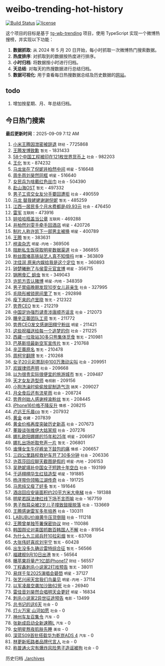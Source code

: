 # weibo-trending-hot-history

[![Build Status](https://github.com/lxw15337674/weibo-trending-hot-history/actions/workflows/nodejs.yml/badge.svg)](https://github.com/lxw15337674/weibo-trending-hot-history/actions)
[![license](https://img.shields.io/github/license/lxw15337674/weibo-trending-hot-history)](https://github.com/lxw15337674/weibo-trending-hot-history/blob/master/LICENSE)


这个项目的目标是基于 [tg-wb-trending](https://github.com/xiadd/tg-wb-trending) 项目，使用 TypeScript 实现一个微博热搜榜，并实现以下功能：

1. **数据抓取**: 从 2024 年 5 月 20 日开始，每小时抓取一次微博热门搜索数据。
2. **热度排序**: 对抓取到的数据按热度进行排序。
3. **小时归档**: 将数据按小时进行归档。
4. **天总结**: 对每天的热搜数据进行总结归档。
5. **数据可视化**: 用于查看每日热搜数据总结及历史数据的[网站](https://weibo-trending-hot-history.vercel.app/)。

## todo

1. 增加按星期、月、年总结归档。



## 今日热门搜索





















































































































































































































































































































































































































































































































































































































































































































































































































































































































































































































































































































































































































































































































































































































































































































































































































































































































































































































































































































































































































































































































































































































































































































































































































































































































































































































































































































































































































































































































































































































































































































































































































































































































































































































































































































































































































































































































































































































































































































































































































































































































































































































































































































































































































































































































































































































































































































































































































































































































































































































































































































































































































































































































































































































































































































































































































































































































































































































































































































































































































































































































































































































































































































































































































































































































































































































































































































































































































































































































































































































































































































































































































































































































































































































































































































































































































































































































































































































































































































































































































































































































































































































































































































































































































































































































































































































































































































































































































































































































































































































































































































































































































































































































































































































































































































































































































































































































































































































































































































































































































































































































































































































































































































































































































































































































































































































































































































































































































































































































































































































































































<!-- BEGIN -->

**最后更新时间**：2025-09-09 7:12 AM
1. [小米王腾因泄密被辞退](https://m.weibo.cn/search?containerid=100103type%3D1%26t%3D10%26q%3D%23%E5%B0%8F%E7%B1%B3%E7%8E%8B%E8%85%BE%E5%9B%A0%E6%B3%84%E5%AF%86%E8%A2%AB%E8%BE%9E%E9%80%80%23&stream_entry_id=31&isnewpage=1&extparam=seat%3D1%26pos%3D0%26band_rank%3D1%26flag%3D4%26filter_type%3Drealtimehot%26realpos%3D1%26cate%3D5001%26dgr%3D0%26lcate%3D5001%26c_type%3D31%26stream_entry_id%3D31%26q%3D%2523%25E5%25B0%258F%25E7%25B1%25B3%25E7%258E%258B%25E8%2585%25BE%25E5%259B%25A0%25E6%25B3%2584%25E5%25AF%2586%25E8%25A2%25AB%25E8%25BE%259E%25E9%2580%2580%2523%26display_time%3D1757349195%26pre_seqid%3D17573491954350164966111) `财经` - 7725868
2. [王腾发博致歉](https://m.weibo.cn/search?containerid=100103type%3D1%26t%3D10%26q%3D%E7%8E%8B%E8%85%BE%E5%8F%91%E5%8D%9A%E8%87%B4%E6%AD%89&stream_entry_id=31&isnewpage=1&extparam=seat%3D1%26pos%3D1%26band_rank%3D2%26flag%3D1%26filter_type%3Drealtimehot%26realpos%3D2%26cate%3D5001%26dgr%3D0%26lcate%3D5001%26c_type%3D31%26stream_entry_id%3D31%26q%3D%25E7%258E%258B%25E8%2585%25BE%25E5%258F%2591%25E5%258D%259A%25E8%2587%25B4%25E6%25AD%2589%26display_time%3D1757349195%26pre_seqid%3D17573491954350164966111) `暂无` - 1831433
3. [58个中国工程被印在121枚世界货币上](https://m.weibo.cn/search?containerid=100103type%3D1%26t%3D10%26q%3D%2358%E4%B8%AA%E4%B8%AD%E5%9B%BD%E5%B7%A5%E7%A8%8B%E8%A2%AB%E5%8D%B0%E5%9C%A8121%E6%9E%9A%E4%B8%96%E7%95%8C%E8%B4%A7%E5%B8%81%E4%B8%8A%23&stream_entry_id=31&isnewpage=1&extparam=seat%3D1%26pos%3D2%26band_rank%3D3%26flag%3D0%26filter_type%3Drealtimehot%26realpos%3D3%26cate%3D5001%26dgr%3D0%26lcate%3D5001%26c_type%3D31%26stream_entry_id%3D31%26q%3D%252358%25E4%25B8%25AA%25E4%25B8%25AD%25E5%259B%25BD%25E5%25B7%25A5%25E7%25A8%258B%25E8%25A2%25AB%25E5%258D%25B0%25E5%259C%25A8121%25E6%259E%259A%25E4%25B8%2596%25E7%2595%258C%25E8%25B4%25A7%25E5%25B8%2581%25E4%25B8%258A%2523%26display_time%3D1757349195%26pre_seqid%3D17573491954350164966111) `社会` - 982203
4. [王化](https://m.weibo.cn/search?containerid=100103type%3D1%26t%3D10%26q%3D%E7%8E%8B%E5%8C%96&stream_entry_id=31&isnewpage=1&extparam=seat%3D1%26dgr%3D0%26filter_type%3Drealtimehot%26stream_entry_id%3D31%26c_type%3D31%26pos%3D4%26band_rank%3D4%26cate%3D5001%26flag%3D1%26realpos%3D4%26lcate%3D5001%26q%3D%25E7%258E%258B%25E5%258C%2596%26display_time%3D1757352275%26pre_seqid%3D17573522758550197814671) `暂无` - 874232
5. [马龙坐在了倪妮井柏然中间](https://m.weibo.cn/search?containerid=100103type%3D1%26t%3D10%26q%3D%23%E9%A9%AC%E9%BE%99%E5%9D%90%E5%9C%A8%E4%BA%86%E5%80%AA%E5%A6%AE%E4%BA%95%E6%9F%8F%E7%84%B6%E4%B8%AD%E9%97%B4%23&stream_entry_id=31&isnewpage=1&extparam=seat%3D1%26pos%3D4%26band_rank%3D4%26flag%3D2%26filter_type%3Drealtimehot%26realpos%3D4%26cate%3D5001%26dgr%3D0%26lcate%3D5001%26c_type%3D31%26stream_entry_id%3D31%26q%3D%2523%25E9%25A9%25AC%25E9%25BE%2599%25E5%259D%2590%25E5%259C%25A8%25E4%25BA%2586%25E5%2580%25AA%25E5%25A6%25AE%25E4%25BA%2595%25E6%259F%258F%25E7%2584%25B6%25E4%25B8%25AD%25E9%2597%25B4%2523%26display_time%3D1757349195%26pre_seqid%3D17573491954350164966111) `明星` - 516648
6. [周冬雨刘昊然同框](https://m.weibo.cn/search?containerid=100103type%3D1%26t%3D10%26q%3D%23%E5%91%A8%E5%86%AC%E9%9B%A8%E5%88%98%E6%98%8A%E7%84%B6%E5%90%8C%E6%A1%86%23&stream_entry_id=31&isnewpage=1&extparam=seat%3D1%26pos%3D5%26band_rank%3D5%26flag%3D0%26filter_type%3Drealtimehot%26realpos%3D5%26cate%3D5001%26dgr%3D0%26lcate%3D5001%26c_type%3D31%26stream_entry_id%3D31%26q%3D%2523%25E5%2591%25A8%25E5%2586%25AC%25E9%259B%25A8%25E5%2588%2598%25E6%2598%258A%25E7%2584%25B6%25E5%2590%258C%25E6%25A1%2586%2523%26display_time%3D1757349195%26pre_seqid%3D17573491954350164966111) `明星` - 516640
7. [女民兵为啥戴红色丝巾](https://m.weibo.cn/search?containerid=100103type%3D1%26t%3D10%26q%3D%23%E5%A5%B3%E6%B0%91%E5%85%B5%E4%B8%BA%E5%95%A5%E6%88%B4%E7%BA%A2%E8%89%B2%E4%B8%9D%E5%B7%BE%23&stream_entry_id=31&isnewpage=1&extparam=seat%3D1%26pos%3D6%26band_rank%3D6%26flag%3D0%26filter_type%3Drealtimehot%26realpos%3D6%26cate%3D5001%26dgr%3D0%26lcate%3D5001%26c_type%3D31%26stream_entry_id%3D31%26q%3D%2523%25E5%25A5%25B3%25E6%25B0%2591%25E5%2585%25B5%25E4%25B8%25BA%25E5%2595%25A5%25E6%2588%25B4%25E7%25BA%25A2%25E8%2589%25B2%25E4%25B8%259D%25E5%25B7%25BE%2523%26display_time%3D1757349195%26pre_seqid%3D17573491954350164966111) `社会` - 504390
8. [赴山海OST](https://m.weibo.cn/search?containerid=100103type%3D1%26t%3D10%26q%3D%E8%B5%B4%E5%B1%B1%E6%B5%B7OST&stream_entry_id=31&isnewpage=1&extparam=seat%3D1%26pos%3D8%26band_rank%3D7%26flag%3D1%26filter_type%3Drealtimehot%26realpos%3D7%26cate%3D5001%26dgr%3D0%26lcate%3D5001%26c_type%3D31%26stream_entry_id%3D31%26q%3D%25E8%25B5%25B4%25E5%25B1%25B1%25E6%25B5%25B7OST%26display_time%3D1757349195%26pre_seqid%3D17573491954350164966111) `暂无` - 497332
9. [男子工资交女友分手要回遭拒](https://m.weibo.cn/search?containerid=100103type%3D1%26t%3D10%26q%3D%23%E7%94%B7%E5%AD%90%E5%B7%A5%E8%B5%84%E4%BA%A4%E5%A5%B3%E5%8F%8B%E5%88%86%E6%89%8B%E8%A6%81%E5%9B%9E%E9%81%AD%E6%8B%92%23&stream_entry_id=31&isnewpage=1&extparam=seat%3D1%26pos%3D9%26band_rank%3D8%26flag%3D0%26filter_type%3Drealtimehot%26realpos%3D8%26cate%3D5001%26dgr%3D0%26lcate%3D5001%26c_type%3D31%26stream_entry_id%3D31%26q%3D%2523%25E7%2594%25B7%25E5%25AD%2590%25E5%25B7%25A5%25E8%25B5%2584%25E4%25BA%25A4%25E5%25A5%25B3%25E5%258F%258B%25E5%2588%2586%25E6%2589%258B%25E8%25A6%2581%25E5%259B%259E%25E9%2581%25AD%25E6%258B%2592%2523%26display_time%3D1757349195%26pre_seqid%3D17573491954350164966111) `社会` - 490559
10. [马龙 替我姥姥谢谢倪妮](https://m.weibo.cn/search?containerid=100103type%3D1%26t%3D10%26q%3D%E9%A9%AC%E9%BE%99+%E6%9B%BF%E6%88%91%E5%A7%A5%E5%A7%A5%E8%B0%A2%E8%B0%A2%E5%80%AA%E5%A6%AE&stream_entry_id=31&isnewpage=1&extparam=seat%3D1%26pos%3D10%26band_rank%3D9%26flag%3D0%26filter_type%3Drealtimehot%26realpos%3D9%26cate%3D5001%26dgr%3D0%26lcate%3D5001%26c_type%3D31%26stream_entry_id%3D31%26q%3D%25E9%25A9%25AC%25E9%25BE%2599%2520%25E6%259B%25BF%25E6%2588%2591%25E5%25A7%25A5%25E5%25A7%25A5%25E8%25B0%25A2%25E8%25B0%25A2%25E5%2580%25AA%25E5%25A6%25AE%26display_time%3D1757349195%26pre_seqid%3D17573491954350164966111) `暂无` - 485259
11. [江西一居民多个月水费都是49.93元](https://m.weibo.cn/search?containerid=100103type%3D1%26t%3D10%26q%3D%23%E6%B1%9F%E8%A5%BF%E4%B8%80%E5%B1%85%E6%B0%91%E5%A4%9A%E4%B8%AA%E6%9C%88%E6%B0%B4%E8%B4%B9%E9%83%BD%E6%98%AF49.93%E5%85%83%23&stream_entry_id=31&isnewpage=1&extparam=seat%3D1%26pos%3D11%26band_rank%3D10%26flag%3D0%26filter_type%3Drealtimehot%26realpos%3D10%26cate%3D5001%26dgr%3D0%26lcate%3D5001%26c_type%3D31%26stream_entry_id%3D31%26q%3D%2523%25E6%25B1%259F%25E8%25A5%25BF%25E4%25B8%2580%25E5%25B1%2585%25E6%25B0%2591%25E5%25A4%259A%25E4%25B8%25AA%25E6%259C%2588%25E6%25B0%25B4%25E8%25B4%25B9%25E9%2583%25BD%25E6%2598%25AF49.93%25E5%2585%2583%2523%26display_time%3D1757349195%26pre_seqid%3D17573491954350164966111) `社会` - 476450
12. [雷军](https://m.weibo.cn/search?containerid=100103type%3D1%26t%3D10%26q%3D%E9%9B%B7%E5%86%9B&stream_entry_id=31&isnewpage=1&extparam=seat%3D1%26pos%3D12%26band_rank%3D11%26flag%3D1%26filter_type%3Drealtimehot%26realpos%3D11%26cate%3D5001%26dgr%3D0%26lcate%3D5001%26c_type%3D31%26stream_entry_id%3D31%26q%3D%25E9%259B%25B7%25E5%2586%259B%26display_time%3D1757349195%26pre_seqid%3D17573491954350164966111) `互联网` - 473916
13. [娃哈哈瓶盖当公章](https://m.weibo.cn/search?containerid=100103type%3D1%26t%3D10%26q%3D%23%E5%A8%83%E5%93%88%E5%93%88%E7%93%B6%E7%9B%96%E5%BD%93%E5%85%AC%E7%AB%A0%23&stream_entry_id=31&isnewpage=1&extparam=seat%3D1%26pos%3D13%26band_rank%3D12%26flag%3D1%26filter_type%3Drealtimehot%26realpos%3D12%26cate%3D5001%26dgr%3D0%26lcate%3D5001%26c_type%3D31%26stream_entry_id%3D31%26q%3D%2523%25E5%25A8%2583%25E5%2593%2588%25E5%2593%2588%25E7%2593%25B6%25E7%259B%2596%25E5%25BD%2593%25E5%2585%25AC%25E7%25AB%25A0%2523%26display_time%3D1757349195%26pre_seqid%3D17573491954350164966111) `互联网` - 469288
14. [井柏然刘雯手牵手回酒店](https://m.weibo.cn/search?containerid=100103type%3D1%26t%3D10%26q%3D%23%E4%BA%95%E6%9F%8F%E7%84%B6%E5%88%98%E9%9B%AF%E6%89%8B%E7%89%B5%E6%89%8B%E5%9B%9E%E9%85%92%E5%BA%97%23&stream_entry_id=31&isnewpage=1&extparam=seat%3D1%26pos%3D14%26band_rank%3D13%26flag%3D1%26filter_type%3Drealtimehot%26realpos%3D13%26cate%3D5001%26dgr%3D0%26lcate%3D5001%26c_type%3D31%26stream_entry_id%3D31%26q%3D%2523%25E4%25BA%2595%25E6%259F%258F%25E7%2584%25B6%25E5%2588%2598%25E9%259B%25AF%25E6%2589%258B%25E7%2589%25B5%25E6%2589%258B%25E5%259B%259E%25E9%2585%2592%25E5%25BA%2597%2523%26display_time%3D1757349195%26pre_seqid%3D17573491954350164966111) `明星` - 420726
15. [制片人称许凯下一部男主被换](https://m.weibo.cn/search?containerid=100103type%3D1%26t%3D10%26q%3D%23%E5%88%B6%E7%89%87%E4%BA%BA%E7%A7%B0%E8%AE%B8%E5%87%AF%E4%B8%8B%E4%B8%80%E9%83%A8%E7%94%B7%E4%B8%BB%E8%A2%AB%E6%8D%A2%23&stream_entry_id=31&isnewpage=1&extparam=seat%3D1%26pos%3D15%26band_rank%3D14%26flag%3D2%26filter_type%3Drealtimehot%26realpos%3D14%26cate%3D5001%26dgr%3D0%26lcate%3D5001%26c_type%3D31%26stream_entry_id%3D31%26q%3D%2523%25E5%2588%25B6%25E7%2589%2587%25E4%25BA%25BA%25E7%25A7%25B0%25E8%25AE%25B8%25E5%2587%25AF%25E4%25B8%258B%25E4%25B8%2580%25E9%2583%25A8%25E7%2594%25B7%25E4%25B8%25BB%25E8%25A2%25AB%25E6%258D%25A2%2523%26display_time%3D1757349195%26pre_seqid%3D17573491954350164966111) `明星` - 400789
16. [王腾](https://m.weibo.cn/search?containerid=100103type%3D1%26t%3D10%26q%3D%E7%8E%8B%E8%85%BE&stream_entry_id=31&isnewpage=1&extparam=seat%3D1%26lcate%3D5001%26filter_type%3Drealtimehot%26pos%3D4%26dgr%3D0%26q%3D%25E7%258E%258B%25E8%2585%25BE%26cate%3D5001%26c_type%3D31%26flag%3D1%26stream_entry_id%3D31%26realpos%3D4%26band_rank%3D4%26display_time%3D1757373176%26pre_seqid%3D1757373176248012413846) `暂无` - 383631
17. [梓渝杂志](https://m.weibo.cn/search?containerid=100103type%3D1%26t%3D10%26q%3D%E6%A2%93%E6%B8%9D%E6%9D%82%E5%BF%97&stream_entry_id=31&isnewpage=1&extparam=seat%3D1%26pos%3D16%26band_rank%3D15%26flag%3D2%26filter_type%3Drealtimehot%26realpos%3D15%26cate%3D5001%26dgr%3D0%26lcate%3D5001%26c_type%3D31%26stream_entry_id%3D31%26q%3D%25E6%25A2%2593%25E6%25B8%259D%25E6%259D%2582%25E5%25BF%2597%26display_time%3D1757349195%26pre_seqid%3D17573491954350164966111) `明星-内地` - 369506
18. [阻断私生饭获取明星数据渠道](https://m.weibo.cn/search?containerid=100103type%3D1%26t%3D10%26q%3D%23%E9%98%BB%E6%96%AD%E7%A7%81%E7%94%9F%E9%A5%AD%E8%8E%B7%E5%8F%96%E6%98%8E%E6%98%9F%E6%95%B0%E6%8D%AE%E6%B8%A0%E9%81%93%23&stream_entry_id=31&isnewpage=1&extparam=seat%3D1%26pos%3D17%26band_rank%3D16%26flag%3D1%26filter_type%3Drealtimehot%26realpos%3D16%26cate%3D5001%26dgr%3D0%26lcate%3D5001%26c_type%3D31%26stream_entry_id%3D31%26q%3D%2523%25E9%2598%25BB%25E6%2596%25AD%25E7%25A7%2581%25E7%2594%259F%25E9%25A5%25AD%25E8%258E%25B7%25E5%258F%2596%25E6%2598%258E%25E6%2598%259F%25E6%2595%25B0%25E6%258D%25AE%25E6%25B8%25A0%25E9%2581%2593%2523%26display_time%3D1757349195%26pre_seqid%3D17573491954350164966111) `社会` - 366855
19. [粉丝围堵高铁站艺人真不知情吗](https://m.weibo.cn/search?containerid=100103type%3D1%26t%3D10%26q%3D%23%E7%B2%89%E4%B8%9D%E5%9B%B4%E5%A0%B5%E9%AB%98%E9%93%81%E7%AB%99%E8%89%BA%E4%BA%BA%E7%9C%9F%E4%B8%8D%E7%9F%A5%E6%83%85%E5%90%97%23&stream_entry_id=31&isnewpage=1&extparam=seat%3D1%26pos%3D18%26band_rank%3D17%26flag%3D1%26filter_type%3Drealtimehot%26realpos%3D17%26cate%3D5001%26dgr%3D0%26lcate%3D5001%26c_type%3D31%26stream_entry_id%3D31%26q%3D%2523%25E7%25B2%2589%25E4%25B8%259D%25E5%259B%25B4%25E5%25A0%25B5%25E9%25AB%2598%25E9%2593%2581%25E7%25AB%2599%25E8%2589%25BA%25E4%25BA%25BA%25E7%259C%259F%25E4%25B8%258D%25E7%259F%25A5%25E6%2583%2585%25E5%2590%2597%2523%26display_time%3D1757349195%26pre_seqid%3D17573491954350164966111) `时事` - 363809
20. [沈佳润 原来内娱给我是这个定位](https://m.weibo.cn/search?containerid=100103type%3D1%26t%3D10%26q%3D%E6%B2%88%E4%BD%B3%E6%B6%A6+%E5%8E%9F%E6%9D%A5%E5%86%85%E5%A8%B1%E7%BB%99%E6%88%91%E6%98%AF%E8%BF%99%E4%B8%AA%E5%AE%9A%E4%BD%8D&stream_entry_id=31&isnewpage=1&extparam=seat%3D1%26pos%3D19%26band_rank%3D18%26flag%3D0%26filter_type%3Drealtimehot%26realpos%3D18%26cate%3D5001%26dgr%3D0%26lcate%3D5001%26c_type%3D31%26stream_entry_id%3D31%26q%3D%25E6%25B2%2588%25E4%25BD%25B3%25E6%25B6%25A6%2520%25E5%258E%259F%25E6%259D%25A5%25E5%2586%2585%25E5%25A8%25B1%25E7%25BB%2599%25E6%2588%2591%25E6%2598%25AF%25E8%25BF%2599%25E4%25B8%25AA%25E5%25AE%259A%25E4%25BD%258D%26display_time%3D1757349195%26pre_seqid%3D17573491954350164966111) `暂无` - 360893
21. [钟楚曦删了与侯雯元官宣博](https://m.weibo.cn/search?containerid=100103type%3D1%26t%3D10%26q%3D%23%E9%92%9F%E6%A5%9A%E6%9B%A6%E5%88%A0%E4%BA%86%E4%B8%8E%E4%BE%AF%E9%9B%AF%E5%85%83%E5%AE%98%E5%AE%A3%E5%8D%9A%23&stream_entry_id=31&isnewpage=1&extparam=seat%3D1%26pos%3D20%26band_rank%3D19%26flag%3D2%26filter_type%3Drealtimehot%26realpos%3D19%26cate%3D5001%26dgr%3D0%26lcate%3D5001%26c_type%3D31%26stream_entry_id%3D31%26q%3D%2523%25E9%2592%259F%25E6%25A5%259A%25E6%259B%25A6%25E5%2588%25A0%25E4%25BA%2586%25E4%25B8%258E%25E4%25BE%25AF%25E9%259B%25AF%25E5%2585%2583%25E5%25AE%2598%25E5%25AE%25A3%25E5%258D%259A%2523%26display_time%3D1757349195%26pre_seqid%3D17573491954350164966111) `明星` - 356715
22. [锅圈食汇 蛆虫](https://m.weibo.cn/search?containerid=100103type%3D1%26t%3D10%26q%3D%E9%94%85%E5%9C%88%E9%A3%9F%E6%B1%87+%E8%9B%86%E8%99%AB&stream_entry_id=31&isnewpage=1&extparam=seat%3D1%26pos%3D21%26band_rank%3D20%26flag%3D0%26filter_type%3Drealtimehot%26realpos%3D20%26cate%3D5001%26dgr%3D0%26lcate%3D5001%26c_type%3D31%26stream_entry_id%3D31%26q%3D%25E9%2594%2585%25E5%259C%2588%25E9%25A3%259F%25E6%25B1%2587%2520%25E8%259B%2586%25E8%2599%25AB%26display_time%3D1757349195%26pre_seqid%3D17573491954350164966111) `暂无` - 349043
23. [许凯方否认赌博](https://m.weibo.cn/search?containerid=100103type%3D1%26t%3D10%26q%3D%23%E8%AE%B8%E5%87%AF%E6%96%B9%E5%90%A6%E8%AE%A4%E8%B5%8C%E5%8D%9A%23&stream_entry_id=31&isnewpage=1&extparam=seat%3D1%26pos%3D22%26band_rank%3D21%26flag%3D2%26filter_type%3Drealtimehot%26realpos%3D21%26cate%3D5001%26dgr%3D0%26lcate%3D5001%26c_type%3D31%26stream_entry_id%3D31%26q%3D%2523%25E8%25AE%25B8%25E5%2587%25AF%25E6%2596%25B9%25E5%2590%25A6%25E8%25AE%25A4%25E8%25B5%258C%25E5%258D%259A%2523%26display_time%3D1757349195%26pre_seqid%3D17573491954350164966111) `明星-内地` - 348359
24. [男子胃癌晚期发现10岁女儿非亲生](https://m.weibo.cn/search?containerid=100103type%3D1%26t%3D10%26q%3D%23%E7%94%B7%E5%AD%90%E8%83%83%E7%99%8C%E6%99%9A%E6%9C%9F%E5%8F%91%E7%8E%B010%E5%B2%81%E5%A5%B3%E5%84%BF%E9%9D%9E%E4%BA%B2%E7%94%9F%23&stream_entry_id=31&isnewpage=1&extparam=seat%3D1%26pos%3D23%26band_rank%3D22%26flag%3D2%26filter_type%3Drealtimehot%26realpos%3D22%26cate%3D5001%26dgr%3D0%26lcate%3D5001%26c_type%3D31%26stream_entry_id%3D31%26q%3D%2523%25E7%2594%25B7%25E5%25AD%2590%25E8%2583%2583%25E7%2599%258C%25E6%2599%259A%25E6%259C%259F%25E5%258F%2591%25E7%258E%25B010%25E5%25B2%2581%25E5%25A5%25B3%25E5%2584%25BF%25E9%259D%259E%25E4%25BA%25B2%25E7%2594%259F%2523%26display_time%3D1757349195%26pre_seqid%3D17573491954350164966111) `社会` - 327995
25. [毛晓彤被锁房间里了](https://m.weibo.cn/search?containerid=100103type%3D1%26t%3D10%26q%3D%E6%AF%9B%E6%99%93%E5%BD%A4%E8%A2%AB%E9%94%81%E6%88%BF%E9%97%B4%E9%87%8C%E4%BA%86&stream_entry_id=31&isnewpage=1&extparam=seat%3D1%26pos%3D24%26band_rank%3D23%26flag%3D2%26filter_type%3Drealtimehot%26realpos%3D23%26cate%3D5001%26dgr%3D0%26lcate%3D5001%26c_type%3D31%26stream_entry_id%3D31%26q%3D%25E6%25AF%259B%25E6%2599%2593%25E5%25BD%25A4%25E8%25A2%25AB%25E9%2594%2581%25E6%2588%25BF%25E9%2597%25B4%25E9%2587%258C%25E4%25BA%2586%26display_time%3D1757349195%26pre_seqid%3D17573491954350164966111) `暂无` - 292898
26. [瘦下来的卢昱晓](https://m.weibo.cn/search?containerid=100103type%3D1%26t%3D10%26q%3D%E7%98%A6%E4%B8%8B%E6%9D%A5%E7%9A%84%E5%8D%A2%E6%98%B1%E6%99%93&stream_entry_id=31&isnewpage=1&extparam=seat%3D1%26pos%3D25%26band_rank%3D24%26flag%3D2%26filter_type%3Drealtimehot%26realpos%3D24%26cate%3D5001%26dgr%3D0%26lcate%3D5001%26c_type%3D31%26stream_entry_id%3D31%26q%3D%25E7%2598%25A6%25E4%25B8%258B%25E6%259D%25A5%25E7%259A%2584%25E5%258D%25A2%25E6%2598%25B1%25E6%2599%2593%26display_time%3D1757349195%26pre_seqid%3D17573491954350164966111) `暂无` - 212322
27. [势界CEO](https://m.weibo.cn/search?containerid=100103type%3D1%26t%3D10%26q%3D%E5%8A%BF%E7%95%8CCEO&stream_entry_id=31&isnewpage=1&extparam=seat%3D1%26pos%3D26%26band_rank%3D25%26flag%3D0%26filter_type%3Drealtimehot%26realpos%3D25%26cate%3D5001%26dgr%3D0%26lcate%3D5001%26c_type%3D31%26stream_entry_id%3D31%26q%3D%25E5%258A%25BF%25E7%2595%258CCEO%26display_time%3D1757349195%26pre_seqid%3D17573491954350164966111) `暂无` - 212219
28. [中国足协强烈谴责涉唐顺齐谣言](https://m.weibo.cn/search?containerid=100103type%3D1%26t%3D10%26q%3D%23%E4%B8%AD%E5%9B%BD%E8%B6%B3%E5%8D%8F%E5%BC%BA%E7%83%88%E8%B0%B4%E8%B4%A3%E6%B6%89%E5%94%90%E9%A1%BA%E9%BD%90%E8%B0%A3%E8%A8%80%23&stream_entry_id=31&isnewpage=1&extparam=seat%3D1%26pos%3D27%26band_rank%3D26%26flag%3D0%26filter_type%3Drealtimehot%26realpos%3D26%26cate%3D5001%26dgr%3D0%26lcate%3D5001%26c_type%3D31%26stream_entry_id%3D31%26q%3D%2523%25E4%25B8%25AD%25E5%259B%25BD%25E8%25B6%25B3%25E5%258D%258F%25E5%25BC%25BA%25E7%2583%2588%25E8%25B0%25B4%25E8%25B4%25A3%25E6%25B6%2589%25E5%2594%2590%25E9%25A1%25BA%25E9%25BD%2590%25E8%25B0%25A3%25E8%25A8%2580%2523%26display_time%3D1757349195%26pre_seqid%3D17573491954350164966111) `社会` - 212073
29. [曝辛芷蕾团队工资](https://m.weibo.cn/search?containerid=100103type%3D1%26t%3D10%26q%3D%23%E6%9B%9D%E8%BE%9B%E8%8A%B7%E8%95%BE%E5%9B%A2%E9%98%9F%E5%B7%A5%E8%B5%84%23&stream_entry_id=31&isnewpage=1&extparam=seat%3D1%26pos%3D28%26band_rank%3D27%26flag%3D0%26filter_type%3Drealtimehot%26realpos%3D27%26cate%3D5001%26dgr%3D0%26lcate%3D5001%26c_type%3D31%26stream_entry_id%3D31%26q%3D%2523%25E6%259B%259D%25E8%25BE%259B%25E8%258A%25B7%25E8%2595%25BE%25E5%259B%25A2%25E9%2598%259F%25E5%25B7%25A5%25E8%25B5%2584%2523%26display_time%3D1757349195%26pre_seqid%3D17573491954350164966111) `暂无` - 211772
30. [势界CEO发文感谢田栩宁粉丝](https://m.weibo.cn/search?containerid=100103type%3D1%26t%3D10%26q%3D%23%E5%8A%BF%E7%95%8CCEO%E5%8F%91%E6%96%87%E6%84%9F%E8%B0%A2%E7%94%B0%E6%A0%A9%E5%AE%81%E7%B2%89%E4%B8%9D%23&stream_entry_id=31&isnewpage=1&extparam=seat%3D1%26pos%3D29%26band_rank%3D28%26flag%3D0%26filter_type%3Drealtimehot%26realpos%3D28%26cate%3D5001%26dgr%3D0%26lcate%3D5001%26c_type%3D31%26stream_entry_id%3D31%26q%3D%2523%25E5%258A%25BF%25E7%2595%258CCEO%25E5%258F%2591%25E6%2596%2587%25E6%2584%259F%25E8%25B0%25A2%25E7%2594%25B0%25E6%25A0%25A9%25E5%25AE%2581%25E7%25B2%2589%25E4%25B8%259D%2523%26display_time%3D1757349195%26pre_seqid%3D17573491954350164966111) `明星` - 211421
31. [这些祝福送给每一个追梦的你](https://m.weibo.cn/search?containerid=100103type%3D1%26t%3D10%26q%3D%23%E8%BF%99%E4%BA%9B%E7%A5%9D%E7%A6%8F%E9%80%81%E7%BB%99%E6%AF%8F%E4%B8%80%E4%B8%AA%E8%BF%BD%E6%A2%A6%E7%9A%84%E4%BD%A0%23&stream_entry_id=31&isnewpage=1&extparam=seat%3D1%26pos%3D30%26band_rank%3D29%26flag%3D0%26filter_type%3Drealtimehot%26realpos%3D29%26cate%3D5001%26dgr%3D0%26lcate%3D5001%26c_type%3D31%26stream_entry_id%3D31%26q%3D%2523%25E8%25BF%2599%25E4%25BA%259B%25E7%25A5%259D%25E7%25A6%258F%25E9%2580%2581%25E7%25BB%2599%25E6%25AF%258F%25E4%25B8%2580%25E4%25B8%25AA%25E8%25BF%25BD%25E6%25A2%25A6%25E7%259A%2584%25E4%25BD%25A0%2523%26display_time%3D1757349195%26pre_seqid%3D17573491954350164966111) `社会` - 211225
32. [西藏一垃圾站30多只熊集体觅食](https://m.weibo.cn/search?containerid=100103type%3D1%26t%3D10%26q%3D%23%E8%A5%BF%E8%97%8F%E4%B8%80%E5%9E%83%E5%9C%BE%E7%AB%9930%E5%A4%9A%E5%8F%AA%E7%86%8A%E9%9B%86%E4%BD%93%E8%A7%85%E9%A3%9F%23&stream_entry_id=31&isnewpage=1&extparam=seat%3D1%26pos%3D31%26band_rank%3D30%26flag%3D0%26filter_type%3Drealtimehot%26realpos%3D30%26cate%3D5001%26dgr%3D0%26lcate%3D5001%26c_type%3D31%26stream_entry_id%3D31%26q%3D%2523%25E8%25A5%25BF%25E8%2597%258F%25E4%25B8%2580%25E5%259E%2583%25E5%259C%25BE%25E7%25AB%259930%25E5%25A4%259A%25E5%258F%25AA%25E7%2586%258A%25E9%259B%2586%25E4%25BD%2593%25E8%25A7%2585%25E9%25A3%259F%2523%26display_time%3D1757349195%26pre_seqid%3D17573491954350164966111) `暂无` - 210981
33. [巴基斯坦最新空军宣传片](https://m.weibo.cn/search?containerid=100103type%3D1%26t%3D10%26q%3D%E5%B7%B4%E5%9F%BA%E6%96%AF%E5%9D%A6%E6%9C%80%E6%96%B0%E7%A9%BA%E5%86%9B%E5%AE%A3%E4%BC%A0%E7%89%87&stream_entry_id=31&isnewpage=1&extparam=seat%3D1%26pos%3D32%26band_rank%3D31%26flag%3D1%26filter_type%3Drealtimehot%26realpos%3D31%26cate%3D5001%26dgr%3D0%26lcate%3D5001%26c_type%3D31%26stream_entry_id%3D31%26q%3D%25E5%25B7%25B4%25E5%259F%25BA%25E6%2596%25AF%25E5%259D%25A6%25E6%259C%2580%25E6%2596%25B0%25E7%25A9%25BA%25E5%2586%259B%25E5%25AE%25A3%25E4%25BC%25A0%25E7%2589%2587%26display_time%3D1757349195%26pre_seqid%3D17573491954350164966111) `暂无` - 210768
34. [辛芷蕾原名](https://m.weibo.cn/search?containerid=100103type%3D1%26t%3D10%26q%3D%E8%BE%9B%E8%8A%B7%E8%95%BE%E5%8E%9F%E5%90%8D&stream_entry_id=31&isnewpage=1&extparam=seat%3D1%26pos%3D33%26band_rank%3D32%26flag%3D0%26filter_type%3Drealtimehot%26realpos%3D32%26cate%3D5001%26dgr%3D0%26lcate%3D5001%26c_type%3D31%26stream_entry_id%3D31%26q%3D%25E8%25BE%259B%25E8%258A%25B7%25E8%2595%25BE%25E5%258E%259F%25E5%2590%258D%26display_time%3D1757349195%26pre_seqid%3D17573491954350164966111) `暂无` - 210478
35. [周柯宇翻牌](https://m.weibo.cn/search?containerid=100103type%3D1%26t%3D10%26q%3D%E5%91%A8%E6%9F%AF%E5%AE%87%E7%BF%BB%E7%89%8C&stream_entry_id=31&isnewpage=1&extparam=seat%3D1%26pos%3D34%26band_rank%3D33%26flag%3D1%26filter_type%3Drealtimehot%26realpos%3D33%26cate%3D5001%26dgr%3D0%26lcate%3D5001%26c_type%3D31%26stream_entry_id%3D31%26q%3D%25E5%2591%25A8%25E6%259F%25AF%25E5%25AE%2587%25E7%25BF%25BB%25E7%2589%258C%26display_time%3D1757349195%26pre_seqid%3D17573491954350164966111) `暂无` - 210268
36. [女子20元彩票刮中100万激动尖叫](https://m.weibo.cn/search?containerid=100103type%3D1%26t%3D10%26q%3D%23%E5%A5%B3%E5%AD%9020%E5%85%83%E5%BD%A9%E7%A5%A8%E5%88%AE%E4%B8%AD100%E4%B8%87%E6%BF%80%E5%8A%A8%E5%B0%96%E5%8F%AB%23&stream_entry_id=31&isnewpage=1&extparam=seat%3D1%26pos%3D35%26band_rank%3D34%26flag%3D0%26filter_type%3Drealtimehot%26realpos%3D34%26cate%3D5001%26dgr%3D0%26lcate%3D5001%26c_type%3D31%26stream_entry_id%3D31%26q%3D%2523%25E5%25A5%25B3%25E5%25AD%259020%25E5%2585%2583%25E5%25BD%25A9%25E7%25A5%25A8%25E5%2588%25AE%25E4%25B8%25AD100%25E4%25B8%2587%25E6%25BF%2580%25E5%258A%25A8%25E5%25B0%2596%25E5%258F%25AB%2523%26display_time%3D1757349195%26pre_seqid%3D17573491954350164966111) `社会` - 209951
37. [欢娱律师声明](https://m.weibo.cn/search?containerid=100103type%3D1%26t%3D10%26q%3D%E6%AC%A2%E5%A8%B1%E5%BE%8B%E5%B8%88%E5%A3%B0%E6%98%8E&stream_entry_id=31&isnewpage=1&extparam=seat%3D1%26pos%3D36%26band_rank%3D35%26flag%3D0%26filter_type%3Drealtimehot%26realpos%3D35%26cate%3D5001%26dgr%3D0%26lcate%3D5001%26c_type%3D31%26stream_entry_id%3D31%26q%3D%25E6%25AC%25A2%25E5%25A8%25B1%25E5%25BE%258B%25E5%25B8%2588%25E5%25A3%25B0%25E6%2598%258E%26display_time%3D1757349195%26pre_seqid%3D17573491954350164966111) `社会` - 209668
38. [以为很贵实际很便宜的旅游城市](https://m.weibo.cn/search?containerid=100103type%3D1%26t%3D10%26q%3D%E4%BB%A5%E4%B8%BA%E5%BE%88%E8%B4%B5%E5%AE%9E%E9%99%85%E5%BE%88%E4%BE%BF%E5%AE%9C%E7%9A%84%E6%97%85%E6%B8%B8%E5%9F%8E%E5%B8%82&stream_entry_id=31&isnewpage=1&extparam=seat%3D1%26pos%3D37%26band_rank%3D36%26flag%3D1%26filter_type%3Drealtimehot%26realpos%3D36%26cate%3D5001%26dgr%3D0%26lcate%3D5001%26c_type%3D31%26stream_entry_id%3D31%26q%3D%25E4%25BB%25A5%25E4%25B8%25BA%25E5%25BE%2588%25E8%25B4%25B5%25E5%25AE%259E%25E9%2599%2585%25E5%25BE%2588%25E4%25BE%25BF%25E5%25AE%259C%25E7%259A%2584%25E6%2597%2585%25E6%25B8%25B8%25E5%259F%258E%25E5%25B8%2582%26display_time%3D1757349195%26pre_seqid%3D17573491954350164966111) `暂无` - 209487
39. [天才女友造型师](https://m.weibo.cn/search?containerid=100103type%3D1%26t%3D10%26q%3D%23%E5%A4%A9%E6%89%8D%E5%A5%B3%E5%8F%8B%E9%80%A0%E5%9E%8B%E5%B8%88%23&stream_entry_id=31&isnewpage=1&extparam=seat%3D1%26pos%3D38%26band_rank%3D37%26flag%3D0%26filter_type%3Drealtimehot%26realpos%3D37%26cate%3D5001%26dgr%3D0%26lcate%3D5001%26c_type%3D31%26stream_entry_id%3D31%26q%3D%2523%25E5%25A4%25A9%25E6%2589%258D%25E5%25A5%25B3%25E5%258F%258B%25E9%2580%25A0%25E5%259E%258B%25E5%25B8%2588%2523%26display_time%3D1757349195%26pre_seqid%3D17573491954350164966111) `电视剧` - 209156
40. [小狗洗澡时偷偷放屁制造气泡](https://m.weibo.cn/search?containerid=100103type%3D1%26t%3D10%26q%3D%23%E5%B0%8F%E7%8B%97%E6%B4%97%E6%BE%A1%E6%97%B6%E5%81%B7%E5%81%B7%E6%94%BE%E5%B1%81%E5%88%B6%E9%80%A0%E6%B0%94%E6%B3%A1%23&stream_entry_id=31&isnewpage=1&extparam=seat%3D1%26pos%3D39%26band_rank%3D38%26flag%3D0%26filter_type%3Drealtimehot%26realpos%3D38%26cate%3D5001%26dgr%3D0%26lcate%3D5001%26c_type%3D31%26stream_entry_id%3D31%26q%3D%2523%25E5%25B0%258F%25E7%258B%2597%25E6%25B4%2597%25E6%25BE%25A1%25E6%2597%25B6%25E5%2581%25B7%25E5%2581%25B7%25E6%2594%25BE%25E5%25B1%2581%25E5%2588%25B6%25E9%2580%25A0%25E6%25B0%2594%25E6%25B3%25A1%2523%26display_time%3D1757349195%26pre_seqid%3D17573491954350164966111) `搞笑` - 209027
41. [月全食后还有流星雨](https://m.weibo.cn/search?containerid=100103type%3D1%26t%3D10%26q%3D%23%E6%9C%88%E5%85%A8%E9%A3%9F%E5%90%8E%E8%BF%98%E6%9C%89%E6%B5%81%E6%98%9F%E9%9B%A8%23&stream_entry_id=31&isnewpage=1&extparam=seat%3D1%26pos%3D40%26band_rank%3D39%26flag%3D1%26filter_type%3Drealtimehot%26realpos%3D39%26cate%3D5001%26dgr%3D0%26lcate%3D5001%26c_type%3D31%26stream_entry_id%3D31%26q%3D%2523%25E6%259C%2588%25E5%2585%25A8%25E9%25A3%259F%25E5%2590%258E%25E8%25BF%2598%25E6%259C%2589%25E6%25B5%2581%25E6%2598%259F%25E9%259B%25A8%2523%26display_time%3D1757349195%26pre_seqid%3D17573491954350164966111) `社会` - 208724
42. [势界创始人感谢梓渝粉丝](https://m.weibo.cn/search?containerid=100103type%3D1%26t%3D10%26q%3D%E5%8A%BF%E7%95%8C%E5%88%9B%E5%A7%8B%E4%BA%BA%E6%84%9F%E8%B0%A2%E6%A2%93%E6%B8%9D%E7%B2%89%E4%B8%9D&stream_entry_id=31&isnewpage=1&extparam=seat%3D1%26pos%3D41%26band_rank%3D40%26flag%3D1%26filter_type%3Drealtimehot%26realpos%3D40%26cate%3D5001%26dgr%3D0%26lcate%3D5001%26c_type%3D31%26stream_entry_id%3D31%26q%3D%25E5%258A%25BF%25E7%2595%258C%25E5%2588%259B%25E5%25A7%258B%25E4%25BA%25BA%25E6%2584%259F%25E8%25B0%25A2%25E6%25A2%2593%25E6%25B8%259D%25E7%25B2%2589%25E4%25B8%259D%26display_time%3D1757349195%26pre_seqid%3D17573491954350164966111) `暂无` - 208445
43. [iPhone16价格不降反升](https://m.weibo.cn/search?containerid=100103type%3D1%26t%3D10%26q%3DiPhone16%E4%BB%B7%E6%A0%BC%E4%B8%8D%E9%99%8D%E5%8F%8D%E5%8D%87&stream_entry_id=31&isnewpage=1&extparam=seat%3D1%26pos%3D42%26band_rank%3D41%26flag%3D0%26filter_type%3Drealtimehot%26realpos%3D41%26cate%3D5001%26dgr%3D0%26lcate%3D5001%26c_type%3D31%26stream_entry_id%3D31%26q%3DiPhone16%25E4%25BB%25B7%25E6%25A0%25BC%25E4%25B8%258D%25E9%2599%258D%25E5%258F%258D%25E5%258D%2587%26display_time%3D1757349195%26pre_seqid%3D17573491954350164966111) `情感` - 208215
44. [卢远王乐晨cp](https://m.weibo.cn/search?containerid=100103type%3D1%26t%3D10%26q%3D%E5%8D%A2%E8%BF%9C%E7%8E%8B%E4%B9%90%E6%99%A8cp&stream_entry_id=31&isnewpage=1&extparam=seat%3D1%26pos%3D43%26band_rank%3D42%26flag%3D0%26filter_type%3Drealtimehot%26realpos%3D42%26cate%3D5001%26dgr%3D0%26lcate%3D5001%26c_type%3D31%26stream_entry_id%3D31%26q%3D%25E5%258D%25A2%25E8%25BF%259C%25E7%258E%258B%25E4%25B9%2590%25E6%2599%25A8cp%26display_time%3D1757349195%26pre_seqid%3D17573491954350164966111) `暂无` - 207932
45. [黄金](https://m.weibo.cn/search?containerid=100103type%3D1%26t%3D10%26q%3D%E9%BB%84%E9%87%91&stream_entry_id=31&isnewpage=1&extparam=seat%3D1%26pos%3D44%26band_rank%3D43%26flag%3D0%26filter_type%3Drealtimehot%26realpos%3D43%26cate%3D5001%26dgr%3D0%26lcate%3D5001%26c_type%3D31%26stream_entry_id%3D31%26q%3D%25E9%25BB%2584%25E9%2587%2591%26display_time%3D1757349195%26pre_seqid%3D17573491954350164966111) `收藏` - 207839
46. [黄金价格再度突破历史新高](https://m.weibo.cn/search?containerid=100103type%3D1%26t%3D10%26q%3D%23%E9%BB%84%E9%87%91%E4%BB%B7%E6%A0%BC%E5%86%8D%E5%BA%A6%E7%AA%81%E7%A0%B4%E5%8E%86%E5%8F%B2%E6%96%B0%E9%AB%98%23&stream_entry_id=31&isnewpage=1&extparam=seat%3D1%26pos%3D45%26band_rank%3D44%26flag%3D1%26filter_type%3Drealtimehot%26realpos%3D44%26cate%3D5001%26dgr%3D0%26lcate%3D5001%26c_type%3D31%26stream_entry_id%3D31%26q%3D%2523%25E9%25BB%2584%25E9%2587%2591%25E4%25BB%25B7%25E6%25A0%25BC%25E5%2586%258D%25E5%25BA%25A6%25E7%25AA%2581%25E7%25A0%25B4%25E5%258E%2586%25E5%258F%25B2%25E6%2596%25B0%25E9%25AB%2598%2523%26display_time%3D1757349195%26pre_seqid%3D17573491954350164966111) `社会` - 207673
47. [董璇谈张维伊大姑家规](https://m.weibo.cn/search?containerid=100103type%3D1%26t%3D10%26q%3D%23%E8%91%A3%E7%92%87%E8%B0%88%E5%BC%A0%E7%BB%B4%E4%BC%8A%E5%A4%A7%E5%A7%91%E5%AE%B6%E8%A7%84%23&stream_entry_id=31&isnewpage=1&extparam=seat%3D1%26pos%3D46%26band_rank%3D45%26flag%3D0%26filter_type%3Drealtimehot%26realpos%3D45%26cate%3D5001%26dgr%3D0%26lcate%3D5001%26c_type%3D31%26stream_entry_id%3D31%26q%3D%2523%25E8%2591%25A3%25E7%2592%2587%25E8%25B0%2588%25E5%25BC%25A0%25E7%25BB%25B4%25E4%25BC%258A%25E5%25A4%25A7%25E5%25A7%2591%25E5%25AE%25B6%25E8%25A7%2584%2523%26display_time%3D1757349195%26pre_seqid%3D17573491954350164966111) `社会` - 207276
48. [娜扎欧阳娜娜的15年和25年](https://m.weibo.cn/search?containerid=100103type%3D1%26t%3D10%26q%3D%23%E5%A8%9C%E6%89%8E%E6%AC%A7%E9%98%B3%E5%A8%9C%E5%A8%9C%E7%9A%8415%E5%B9%B4%E5%92%8C25%E5%B9%B4%23&stream_entry_id=31&isnewpage=1&extparam=seat%3D1%26pos%3D47%26band_rank%3D46%26flag%3D0%26filter_type%3Drealtimehot%26realpos%3D46%26cate%3D5001%26dgr%3D0%26lcate%3D5001%26c_type%3D31%26stream_entry_id%3D31%26q%3D%2523%25E5%25A8%259C%25E6%2589%258E%25E6%25AC%25A7%25E9%2598%25B3%25E5%25A8%259C%25E5%25A8%259C%25E7%259A%258415%25E5%25B9%25B4%25E5%2592%258C25%25E5%25B9%25B4%2523%26display_time%3D1757349195%26pre_seqid%3D17573491954350164966111) `明星` - 206957
49. [娜扎出场听取夸声一片](https://m.weibo.cn/search?containerid=100103type%3D1%26t%3D10%26q%3D%E5%A8%9C%E6%89%8E%E5%87%BA%E5%9C%BA%E5%90%AC%E5%8F%96%E5%A4%B8%E5%A3%B0%E4%B8%80%E7%89%87&stream_entry_id=31&isnewpage=1&extparam=seat%3D1%26pos%3D48%26band_rank%3D47%26flag%3D0%26filter_type%3Drealtimehot%26realpos%3D47%26cate%3D5001%26dgr%3D0%26lcate%3D5001%26c_type%3D31%26stream_entry_id%3D31%26q%3D%25E5%25A8%259C%25E6%2589%258E%25E5%2587%25BA%25E5%259C%25BA%25E5%2590%25AC%25E5%258F%2596%25E5%25A4%25B8%25E5%25A3%25B0%25E4%25B8%2580%25E7%2589%2587%26display_time%3D1757349195%26pre_seqid%3D17573491954350164966111) `暂无` - 206801
50. [谁懂女生牛仔裤坐下鼓包的痛](https://m.weibo.cn/search?containerid=100103type%3D1%26t%3D10%26q%3D%E8%B0%81%E6%87%82%E5%A5%B3%E7%94%9F%E7%89%9B%E4%BB%94%E8%A3%A4%E5%9D%90%E4%B8%8B%E9%BC%93%E5%8C%85%E7%9A%84%E7%97%9B&stream_entry_id=31&isnewpage=1&extparam=seat%3D1%26pos%3D49%26band_rank%3D48%26flag%3D0%26filter_type%3Drealtimehot%26realpos%3D48%26cate%3D5001%26dgr%3D0%26lcate%3D5001%26c_type%3D31%26stream_entry_id%3D31%26q%3D%25E8%25B0%2581%25E6%2587%2582%25E5%25A5%25B3%25E7%2594%259F%25E7%2589%259B%25E4%25BB%2594%25E8%25A3%25A4%25E5%259D%2590%25E4%25B8%258B%25E9%25BC%2593%25E5%258C%2585%25E7%259A%2584%25E7%2597%259B%26display_time%3D1757349195%26pre_seqid%3D17573491954350164966111) `情感` - 206657
51. [三四公里路程救护车开了30多分钟](https://m.weibo.cn/search?containerid=100103type%3D1%26t%3D10%26q%3D%23%E4%B8%89%E5%9B%9B%E5%85%AC%E9%87%8C%E8%B7%AF%E7%A8%8B%E6%95%91%E6%8A%A4%E8%BD%A6%E5%BC%80%E4%BA%8630%E5%A4%9A%E5%88%86%E9%92%9F%23&stream_entry_id=31&isnewpage=1&extparam=seat%3D1%26pos%3D50%26band_rank%3D49%26flag%3D1%26filter_type%3Drealtimehot%26realpos%3D49%26cate%3D5001%26dgr%3D0%26lcate%3D5001%26c_type%3D31%26stream_entry_id%3D31%26q%3D%2523%25E4%25B8%2589%25E5%259B%259B%25E5%2585%25AC%25E9%2587%258C%25E8%25B7%25AF%25E7%25A8%258B%25E6%2595%2591%25E6%258A%25A4%25E8%25BD%25A6%25E5%25BC%2580%25E4%25BA%258630%25E5%25A4%259A%25E5%2588%2586%25E9%2592%259F%2523%26display_time%3D1757349195%26pre_seqid%3D17573491954350164966111) `社会` - 206336
52. [许荔莎回应聊天截图是假的](https://m.weibo.cn/search?containerid=100103type%3D1%26t%3D10%26q%3D%23%E8%AE%B8%E8%8D%94%E8%8E%8E%E5%9B%9E%E5%BA%94%E8%81%8A%E5%A4%A9%E6%88%AA%E5%9B%BE%E6%98%AF%E5%81%87%E7%9A%84%23&stream_entry_id=31&isnewpage=1&extparam=seat%3D1%26pos%3D51%26band_rank%3D50%26flag%3D0%26filter_type%3Drealtimehot%26realpos%3D50%26cate%3D5001%26dgr%3D0%26lcate%3D5001%26c_type%3D31%26stream_entry_id%3D31%26q%3D%2523%25E8%25AE%25B8%25E8%258D%2594%25E8%258E%258E%25E5%259B%259E%25E5%25BA%2594%25E8%2581%258A%25E5%25A4%25A9%25E6%2588%25AA%25E5%259B%25BE%25E6%2598%25AF%25E5%2581%2587%25E7%259A%2584%2523%26display_time%3D1757349195%26pre_seqid%3D17573491954350164966111) `明星-内地` - 206153
53. [吴艳妮填补中国女子短跨十年空白](https://m.weibo.cn/search?containerid=100103type%3D1%26t%3D10%26q%3D%23%E5%90%B4%E8%89%B3%E5%A6%AE%E5%A1%AB%E8%A1%A5%E4%B8%AD%E5%9B%BD%E5%A5%B3%E5%AD%90%E7%9F%AD%E8%B7%A8%E5%8D%81%E5%B9%B4%E7%A9%BA%E7%99%BD%23&stream_entry_id=31&isnewpage=1&extparam=seat%3D1%26dgr%3D0%26filter_type%3Drealtimehot%26stream_entry_id%3D31%26c_type%3D31%26pos%3D40%26band_rank%3D40%26cate%3D5001%26flag%3D1%26realpos%3D40%26lcate%3D5001%26q%3D%2523%25E5%2590%25B4%25E8%2589%25B3%25E5%25A6%25AE%25E5%25A1%25AB%25E8%25A1%25A5%25E4%25B8%25AD%25E5%259B%25BD%25E5%25A5%25B3%25E5%25AD%2590%25E7%259F%25AD%25E8%25B7%25A8%25E5%258D%2581%25E5%25B9%25B4%25E7%25A9%25BA%25E7%2599%25BD%2523%26display_time%3D1757352275%26pre_seqid%3D17573522758550197814671) `社会` - 193199
54. [于适栩栩华生红毯造型](https://m.weibo.cn/search?containerid=100103type%3D1%26t%3D10%26q%3D%E4%BA%8E%E9%80%82%E6%A0%A9%E6%A0%A9%E5%8D%8E%E7%94%9F%E7%BA%A2%E6%AF%AF%E9%80%A0%E5%9E%8B&stream_entry_id=31&isnewpage=1&extparam=seat%3D1%26dgr%3D0%26filter_type%3Drealtimehot%26stream_entry_id%3D31%26c_type%3D31%26pos%3D42%26band_rank%3D42%26cate%3D5001%26flag%3D1%26realpos%3D42%26lcate%3D5001%26q%3D%25E4%25BA%258E%25E9%2580%2582%25E6%25A0%25A9%25E6%25A0%25A9%25E5%258D%258E%25E7%2594%259F%25E7%25BA%25A2%25E6%25AF%25AF%25E9%2580%25A0%25E5%259E%258B%26display_time%3D1757352275%26pre_seqid%3D17573522758550197814671) `明星` - 191885
55. [杨洋带你领略江湖传奇](https://m.weibo.cn/search?containerid=100103type%3D1%26t%3D10%26q%3D%23%E6%9D%A8%E6%B4%8B%E5%B8%A6%E4%BD%A0%E9%A2%86%E7%95%A5%E6%B1%9F%E6%B9%96%E4%BC%A0%E5%A5%87%23&stream_entry_id=31&isnewpage=1&extparam=seat%3D1%26dgr%3D0%26filter_type%3Drealtimehot%26stream_entry_id%3D31%26c_type%3D31%26pos%3D44%26band_rank%3D44%26cate%3D5001%26flag%3D1%26realpos%3D44%26lcate%3D5001%26q%3D%2523%25E6%259D%25A8%25E6%25B4%258B%25E5%25B8%25A6%25E4%25BD%25A0%25E9%25A2%2586%25E7%2595%25A5%25E6%25B1%259F%25E6%25B9%2596%25E4%25BC%25A0%25E5%25A5%2587%2523%26display_time%3D1757352275%26pre_seqid%3D17573522758550197814671) `社会` - 191725
56. [马思纯又瘦了好多](https://m.weibo.cn/search?containerid=100103type%3D1%26t%3D10%26q%3D%E9%A9%AC%E6%80%9D%E7%BA%AF%E5%8F%88%E7%98%A6%E4%BA%86%E5%A5%BD%E5%A4%9A&stream_entry_id=31&isnewpage=1&extparam=seat%3D1%26dgr%3D0%26filter_type%3Drealtimehot%26stream_entry_id%3D31%26c_type%3D31%26pos%3D45%26band_rank%3D45%26cate%3D5001%26flag%3D0%26realpos%3D45%26lcate%3D5001%26q%3D%25E9%25A9%25AC%25E6%2580%259D%25E7%25BA%25AF%25E5%258F%2588%25E7%2598%25A6%25E4%25BA%2586%25E5%25A5%25BD%25E5%25A4%259A%26display_time%3D1757352275%26pre_seqid%3D17573522758550197814671) `暂无` - 191646
57. [酒店回应安装面积约20平方米大电梯](https://m.weibo.cn/search?containerid=100103type%3D1%26t%3D10%26q%3D%23%E9%85%92%E5%BA%97%E5%9B%9E%E5%BA%94%E5%AE%89%E8%A3%85%E9%9D%A2%E7%A7%AF%E7%BA%A620%E5%B9%B3%E6%96%B9%E7%B1%B3%E5%A4%A7%E7%94%B5%E6%A2%AF%23&stream_entry_id=31&isnewpage=1&extparam=seat%3D1%26dgr%3D0%26filter_type%3Drealtimehot%26stream_entry_id%3D31%26c_type%3D31%26pos%3D48%26band_rank%3D48%26cate%3D5001%26flag%3D1%26realpos%3D48%26lcate%3D5001%26q%3D%2523%25E9%2585%2592%25E5%25BA%2597%25E5%259B%259E%25E5%25BA%2594%25E5%25AE%2589%25E8%25A3%2585%25E9%259D%25A2%25E7%25A7%25AF%25E7%25BA%25A620%25E5%25B9%25B3%25E6%2596%25B9%25E7%25B1%25B3%25E5%25A4%25A7%25E7%2594%25B5%25E6%25A2%25AF%2523%26display_time%3D1757352275%26pre_seqid%3D17573522758550197814671) `社会` - 191388
58. [明星若踩法律红线下场不言而喻](https://m.weibo.cn/search?containerid=100103type%3D1%26t%3D10%26q%3D%23%E6%98%8E%E6%98%9F%E8%8B%A5%E8%B8%A9%E6%B3%95%E5%BE%8B%E7%BA%A2%E7%BA%BF%E4%B8%8B%E5%9C%BA%E4%B8%8D%E8%A8%80%E8%80%8C%E5%96%BB%23&stream_entry_id=31&isnewpage=1&extparam=seat%3D1%26realpos%3D8%26q%3D%2523%25E6%2598%258E%25E6%2598%259F%25E8%258B%25A5%25E8%25B8%25A9%25E6%25B3%2595%25E5%25BE%258B%25E7%25BA%25A2%25E7%25BA%25BF%25E4%25B8%258B%25E5%259C%25BA%25E4%25B8%258D%25E8%25A8%2580%25E8%2580%258C%25E5%2596%25BB%2523%26dgr%3D0%26pos%3D8%26c_type%3D31%26cate%3D5001%26flag%3D1%26band_rank%3D8%26stream_entry_id%3D31%26filter_type%3Drealtimehot%26lcate%3D5001%26display_time%3D1757356687%26pre_seqid%3D17573566876099137495155) `社会` - 167759
59. [男子掏耳朵被2岁儿子撞致鼓膜脱落](https://m.weibo.cn/search?containerid=100103type%3D1%26t%3D10%26q%3D%23%E7%94%B7%E5%AD%90%E6%8E%8F%E8%80%B3%E6%9C%B5%E8%A2%AB2%E5%B2%81%E5%84%BF%E5%AD%90%E6%92%9E%E8%87%B4%E9%BC%93%E8%86%9C%E8%84%B1%E8%90%BD%23&stream_entry_id=31&isnewpage=1&extparam=seat%3D1%26lcate%3D5001%26filter_type%3Drealtimehot%26pos%3D15%26dgr%3D0%26q%3D%2523%25E7%2594%25B7%25E5%25AD%2590%25E6%258E%258F%25E8%2580%25B3%25E6%259C%25B5%25E8%25A2%25AB2%25E5%25B2%2581%25E5%2584%25BF%25E5%25AD%2590%25E6%2592%259E%25E8%2587%25B4%25E9%25BC%2593%25E8%2586%259C%25E8%2584%25B1%25E8%2590%25BD%2523%26cate%3D5001%26c_type%3D31%26flag%3D1%26stream_entry_id%3D31%26realpos%3D14%26band_rank%3D14%26display_time%3D1757373176%26pre_seqid%3D1757373176248012413846) `社会` - 133669
60. [王腾感谢雷军多年培养](https://m.weibo.cn/search?containerid=100103type%3D1%26t%3D10%26q%3D%23%E7%8E%8B%E8%85%BE%E6%84%9F%E8%B0%A2%E9%9B%B7%E5%86%9B%E5%A4%9A%E5%B9%B4%E5%9F%B9%E5%85%BB%23&stream_entry_id=31&isnewpage=1&extparam=seat%3D1%26lcate%3D5001%26filter_type%3Drealtimehot%26pos%3D17%26dgr%3D0%26q%3D%2523%25E7%258E%258B%25E8%2585%25BE%25E6%2584%259F%25E8%25B0%25A2%25E9%259B%25B7%25E5%2586%259B%25E5%25A4%259A%25E5%25B9%25B4%25E5%259F%25B9%25E5%2585%25BB%2523%26cate%3D5001%26c_type%3D31%26flag%3D1%26stream_entry_id%3D31%26realpos%3D16%26band_rank%3D16%26display_time%3D1757373176%26pre_seqid%3D1757373176248012413846) `社会` - 130311
61. [LABUBU价崩黄牛压货倒赔](https://m.weibo.cn/search?containerid=100103type%3D1%26t%3D10%26q%3D%23LABUBU%E4%BB%B7%E5%B4%A9%E9%BB%84%E7%89%9B%E5%8E%8B%E8%B4%A7%E5%80%92%E8%B5%94%23&stream_entry_id=31&isnewpage=1&extparam=seat%3D1%26lcate%3D5001%26filter_type%3Drealtimehot%26pos%3D25%26dgr%3D0%26q%3D%2523LABUBU%25E4%25BB%25B7%25E5%25B4%25A9%25E9%25BB%2584%25E7%2589%259B%25E5%258E%258B%25E8%25B4%25A7%25E5%2580%2592%25E8%25B5%2594%2523%26cate%3D5001%26c_type%3D31%26flag%3D1%26stream_entry_id%3D31%26realpos%3D24%26band_rank%3D24%26display_time%3D1757373176%26pre_seqid%3D1757373176248012413846) `社会` - 111218
62. [王腾曾单独签署保密协议](https://m.weibo.cn/search?containerid=100103type%3D1%26t%3D10%26q%3D%23%E7%8E%8B%E8%85%BE%E6%9B%BE%E5%8D%95%E7%8B%AC%E7%AD%BE%E7%BD%B2%E4%BF%9D%E5%AF%86%E5%8D%8F%E8%AE%AE%23&stream_entry_id=31&isnewpage=1&extparam=seat%3D1%26lcate%3D5001%26filter_type%3Drealtimehot%26pos%3D27%26dgr%3D0%26q%3D%2523%25E7%258E%258B%25E8%2585%25BE%25E6%259B%25BE%25E5%258D%2595%25E7%258B%25AC%25E7%25AD%25BE%25E7%25BD%25B2%25E4%25BF%259D%25E5%25AF%2586%25E5%258D%258F%25E8%25AE%25AE%2523%26cate%3D5001%26c_type%3D31%26flag%3D1%26stream_entry_id%3D31%26realpos%3D26%26band_rank%3D26%26display_time%3D1757373176%26pre_seqid%3D1757373176248012413846) `财经` - 110086
63. [韩国舆论对美国抓数百韩国人不解](https://m.weibo.cn/search?containerid=100103type%3D1%26t%3D10%26q%3D%23%E9%9F%A9%E5%9B%BD%E8%88%86%E8%AE%BA%E5%AF%B9%E7%BE%8E%E5%9B%BD%E6%8A%93%E6%95%B0%E7%99%BE%E9%9F%A9%E5%9B%BD%E4%BA%BA%E4%B8%8D%E8%A7%A3%23&stream_entry_id=31&isnewpage=1&extparam=seat%3D1%26realpos%3D33%26q%3D%2523%25E9%259F%25A9%25E5%259B%25BD%25E8%2588%2586%25E8%25AE%25BA%25E5%25AF%25B9%25E7%25BE%258E%25E5%259B%25BD%25E6%258A%2593%25E6%2595%25B0%25E7%2599%25BE%25E9%259F%25A9%25E5%259B%25BD%25E4%25BA%25BA%25E4%25B8%258D%25E8%25A7%25A3%2523%26dgr%3D0%26pos%3D33%26c_type%3D31%26cate%3D5001%26flag%3D1%26band_rank%3D33%26stream_entry_id%3D31%26filter_type%3Drealtimehot%26lcate%3D5001%26display_time%3D1757356687%26pre_seqid%3D17573566876099137495155) `社会` - 81954
64. [为什么九三阅兵歼10拉彩烟](https://m.weibo.cn/search?containerid=100103type%3D1%26t%3D10%26q%3D%E4%B8%BA%E4%BB%80%E4%B9%88%E4%B9%9D%E4%B8%89%E9%98%85%E5%85%B5%E6%AD%BC10%E6%8B%89%E5%BD%A9%E7%83%9F&stream_entry_id=31&isnewpage=1&extparam=seat%3D1%26realpos%3D48%26q%3D%25E4%25B8%25BA%25E4%25BB%2580%25E4%25B9%2588%25E4%25B9%259D%25E4%25B8%2589%25E9%2598%2585%25E5%2585%25B5%25E6%25AD%25BC10%25E6%258B%2589%25E5%25BD%25A9%25E7%2583%259F%26dgr%3D0%26pos%3D48%26c_type%3D31%26cate%3D5001%26flag%3D0%26band_rank%3D48%26stream_entry_id%3D31%26filter_type%3Drealtimehot%26lcate%3D5001%26display_time%3D1757356687%26pre_seqid%3D17573566876099137495155) `暂无` - 63708
65. [大张伟好喜欢刘宇宁](https://m.weibo.cn/search?containerid=100103type%3D1%26t%3D10%26q%3D%E5%A4%A7%E5%BC%A0%E4%BC%9F%E5%A5%BD%E5%96%9C%E6%AC%A2%E5%88%98%E5%AE%87%E5%AE%81&stream_entry_id=31&isnewpage=1&extparam=seat%3D1%26filter_type%3Drealtimehot%26c_type%3D31%26cate%3D5001%26pos%3D32%26lcate%3D5001%26stream_entry_id%3D31%26q%3D%25E5%25A4%25A7%25E5%25BC%25A0%25E4%25BC%259F%25E5%25A5%25BD%25E5%2596%259C%25E6%25AC%25A2%25E5%2588%2598%25E5%25AE%2587%25E5%25AE%2581%26realpos%3D33%26dgr%3D0%26flag%3D1%26band_rank%3D33%26display_time%3D1757370387%26pre_seqid%3D17573703877470290484142) `暂无` - 60428
66. [出生没多久确诊雷特综合征](https://m.weibo.cn/search?containerid=100103type%3D1%26t%3D10%26q%3D%E5%87%BA%E7%94%9F%E6%B2%A1%E5%A4%9A%E4%B9%85%E7%A1%AE%E8%AF%8A%E9%9B%B7%E7%89%B9%E7%BB%BC%E5%90%88%E5%BE%81&stream_entry_id=31&isnewpage=1&extparam=seat%3D1%26lcate%3D5001%26stream_entry_id%3D31%26q%3D%25E5%2587%25BA%25E7%2594%259F%25E6%25B2%25A1%25E5%25A4%259A%25E4%25B9%2585%25E7%25A1%25AE%25E8%25AF%258A%25E9%259B%25B7%25E7%2589%25B9%25E7%25BB%25BC%25E5%2590%2588%25E5%25BE%2581%26dgr%3D0%26realpos%3D31%26filter_type%3Drealtimehot%26flag%3D1%26c_type%3D31%26band_rank%3D31%26pos%3D32%26cate%3D5001%26display_time%3D1757363397%26pre_seqid%3D17573633974660195659743) `暂无` - 56566
67. [福建舰9月10日出港](https://m.weibo.cn/search?containerid=100103type%3D1%26t%3D10%26q%3D%23%E7%A6%8F%E5%BB%BA%E8%88%B09%E6%9C%8810%E6%97%A5%E5%87%BA%E6%B8%AF%23&stream_entry_id=31&isnewpage=1&extparam=seat%3D1%26realpos%3D50%26q%3D%2523%25E7%25A6%258F%25E5%25BB%25BA%25E8%2588%25B09%25E6%259C%258810%25E6%2597%25A5%25E5%2587%25BA%25E6%25B8%25AF%2523%26dgr%3D0%26pos%3D50%26c_type%3D31%26cate%3D5001%26flag%3D0%26band_rank%3D50%26stream_entry_id%3D31%26filter_type%3Drealtimehot%26lcate%3D5001%26display_time%3D1757356687%26pre_seqid%3D17573566876099137495155) `暂无` - 56564
68. [曝苹果将量产1亿部iPhone17](https://m.weibo.cn/search?containerid=100103type%3D1%26t%3D10%26q%3D%23%E6%9B%9D%E8%8B%B9%E6%9E%9C%E5%B0%86%E9%87%8F%E4%BA%A71%E4%BA%BF%E9%83%A8iPhone17%23&stream_entry_id=31&isnewpage=1&extparam=seat%3D1%26lcate%3D5001%26stream_entry_id%3D31%26q%3D%2523%25E6%259B%259D%25E8%258B%25B9%25E6%259E%259C%25E5%25B0%2586%25E9%2587%258F%25E4%25BA%25A71%25E4%25BA%25BF%25E9%2583%25A8iPhone17%2523%26dgr%3D0%26realpos%3D42%26filter_type%3Drealtimehot%26flag%3D1%26c_type%3D31%26band_rank%3D42%26pos%3D43%26cate%3D5001%26display_time%3D1757363397%26pre_seqid%3D17573633974660195659743) `财经` - 56557
69. [丁程鑫刺杀小说家2打戏预告](https://m.weibo.cn/search?containerid=100103type%3D1%26t%3D10%26q%3D%E4%B8%81%E7%A8%8B%E9%91%AB%E5%88%BA%E6%9D%80%E5%B0%8F%E8%AF%B4%E5%AE%B62%E6%89%93%E6%88%8F%E9%A2%84%E5%91%8A&stream_entry_id=31&isnewpage=1&extparam=seat%3D1%26realpos%3D29%26q%3D%25E4%25B8%2581%25E7%25A8%258B%25E9%2591%25AB%25E5%2588%25BA%25E6%259D%2580%25E5%25B0%258F%25E8%25AF%25B4%25E5%25AE%25B62%25E6%2589%2593%25E6%2588%258F%25E9%25A2%2584%25E5%2591%258A%26dgr%3D0%26pos%3D29%26c_type%3D31%26cate%3D5001%26flag%3D1%26band_rank%3D29%26stream_entry_id%3D31%26filter_type%3Drealtimehot%26lcate%3D5001%26display_time%3D1757356687%26pre_seqid%3D17573566876099137495155) `暂无` - 38011
70. [易烊千玺2025演唱会礐嶨](https://m.weibo.cn/search?containerid=100103type%3D1%26t%3D10%26q%3D%23%E6%98%93%E7%83%8A%E5%8D%83%E7%8E%BA2025%E6%BC%94%E5%94%B1%E4%BC%9A%E7%A4%90%E5%B6%A8%23&stream_entry_id=31&isnewpage=1&extparam=seat%3D1%26realpos%3D42%26q%3D%2523%25E6%2598%2593%25E7%2583%258A%25E5%258D%2583%25E7%258E%25BA2025%25E6%25BC%2594%25E5%2594%25B1%25E4%25BC%259A%25E7%25A4%2590%25E5%25B6%25A8%2523%26dgr%3D0%26pos%3D42%26c_type%3D31%26cate%3D5001%26flag%3D0%26band_rank%3D42%26stream_entry_id%3D31%26filter_type%3Drealtimehot%26lcate%3D5001%26display_time%3D1757356687%26pre_seqid%3D17573566876099137495155) `明星` - 37127
71. [张艺兴闹天宫我们鸟巢见](https://m.weibo.cn/search?containerid=100103type%3D1%26t%3D10%26q%3D%23%E5%BC%A0%E8%89%BA%E5%85%B4%E9%97%B9%E5%A4%A9%E5%AE%AB%E6%88%91%E4%BB%AC%E9%B8%9F%E5%B7%A2%E8%A7%81%23&stream_entry_id=31&isnewpage=1&extparam=seat%3D1%26realpos%3D49%26q%3D%2523%25E5%25BC%25A0%25E8%2589%25BA%25E5%2585%25B4%25E9%2597%25B9%25E5%25A4%25A9%25E5%25AE%25AB%25E6%2588%2591%25E4%25BB%25AC%25E9%25B8%259F%25E5%25B7%25A2%25E8%25A7%2581%2523%26dgr%3D0%26pos%3D49%26c_type%3D31%26cate%3D5001%26flag%3D1%26band_rank%3D49%26stream_entry_id%3D31%26filter_type%3Drealtimehot%26lcate%3D5001%26display_time%3D1757356687%26pre_seqid%3D17573566876099137495155) `明星-内地` - 37114
72. [以军凌晨空袭加沙致62死](https://m.weibo.cn/search?containerid=100103type%3D1%26t%3D10%26q%3D%23%E4%BB%A5%E5%86%9B%E5%87%8C%E6%99%A8%E7%A9%BA%E8%A2%AD%E5%8A%A0%E6%B2%99%E8%87%B462%E6%AD%BB%23&stream_entry_id=31&isnewpage=1&extparam=seat%3D1%26filter_type%3Drealtimehot%26c_type%3D31%26lcate%3D5001%26flag%3D1%26cate%3D5001%26realpos%3D36%26q%3D%2523%25E4%25BB%25A5%25E5%2586%259B%25E5%2587%258C%25E6%2599%25A8%25E7%25A9%25BA%25E8%25A2%25AD%25E5%258A%25A0%25E6%25B2%2599%25E8%2587%25B462%25E6%25AD%25BB%2523%26dgr%3D0%26pos%3D36%26stream_entry_id%3D31%26band_rank%3D36%26display_time%3D1757359338%26pre_seqid%3D17573593385739258179705) `社会` - 26940
73. [雷佳音刘昊然合唱明天会更好](https://m.weibo.cn/search?containerid=100103type%3D1%26t%3D10%26q%3D%23%E9%9B%B7%E4%BD%B3%E9%9F%B3%E5%88%98%E6%98%8A%E7%84%B6%E5%90%88%E5%94%B1%E6%98%8E%E5%A4%A9%E4%BC%9A%E6%9B%B4%E5%A5%BD%23&stream_entry_id=31&isnewpage=1&extparam=seat%3D1%26lcate%3D5001%26stream_entry_id%3D31%26q%3D%2523%25E9%259B%25B7%25E4%25BD%25B3%25E9%259F%25B3%25E5%2588%2598%25E6%2598%258A%25E7%2584%25B6%25E5%2590%2588%25E5%2594%25B1%25E6%2598%258E%25E5%25A4%25A9%25E4%25BC%259A%25E6%259B%25B4%25E5%25A5%25BD%2523%26dgr%3D0%26realpos%3D44%26filter_type%3Drealtimehot%26flag%3D0%26c_type%3D31%26band_rank%3D44%26pos%3D45%26cate%3D5001%26display_time%3D1757363397%26pre_seqid%3D17573633974660195659743) `明星` - 16834
74. [刺杀小说家2异世征途预告](https://m.weibo.cn/search?containerid=100103type%3D1%26t%3D10%26q%3D%23%E5%88%BA%E6%9D%80%E5%B0%8F%E8%AF%B4%E5%AE%B62%E5%BC%82%E4%B8%96%E5%BE%81%E9%80%94%E9%A2%84%E5%91%8A%23&stream_entry_id=31&isnewpage=1&extparam=seat%3D1%26lcate%3D5001%26stream_entry_id%3D31%26q%3D%2523%25E5%2588%25BA%25E6%259D%2580%25E5%25B0%258F%25E8%25AF%25B4%25E5%25AE%25B62%25E5%25BC%2582%25E4%25B8%2596%25E5%25BE%2581%25E9%2580%2594%25E9%25A2%2584%25E5%2591%258A%2523%26dgr%3D0%26realpos%3D50%26filter_type%3Drealtimehot%26flag%3D0%26c_type%3D31%26band_rank%3D50%26pos%3D51%26cate%3D5001%26display_time%3D1757363397%26pre_seqid%3D17573633974660195659743) `电影` - 13499
75. [总书记的这6天](https://m.weibo.cn/search?containerid=100103type%3D1%26t%3D10%26q%3D%23%E6%80%BB%E4%B9%A6%E8%AE%B0%E7%9A%84%E8%BF%996%E5%A4%A9%23&stream_entry_id=51&isnewpage=1&extparam=seat%3D1%26q%3D%2523%25E6%2580%25BB%25E4%25B9%25A6%25E8%25AE%25B0%25E7%259A%2584%25E8%25BF%25996%25E5%25A4%25A9%2523%26pos%3D0%26dgr%3D0%26cate%3D10103%26filter_type%3Drealtimehot%26stream_entry_id%3D51%26c_type%3D51%26display_time%3D1757349195%26pre_seqid%3D17573491954350164966111) `社会` - 0
76. [灯火万家 山河如愿](https://m.weibo.cn/search?containerid=100103type%3D1%26t%3D10%26q%3D%23%E7%81%AF%E7%81%AB%E4%B8%87%E5%AE%B6+%E5%B1%B1%E6%B2%B3%E5%A6%82%E6%84%BF%23&stream_entry_id=31&isnewpage=1&extparam=seat%3D1%26pos%3D3%26band_rank%3D4%26filter_type%3Drealtimehot%26is_ad_pos%3D1%26lcate%3D5001%26c_type%3D31%26q%3D%2523%25E7%2581%25AF%25E7%2581%25AB%25E4%25B8%2587%25E5%25AE%25B6%2520%25E5%25B1%25B1%25E6%25B2%25B3%25E5%25A6%2582%25E6%2584%25BF%2523%26dgr%3D0%26topic_ad%3D1%26adid%3D299845%26stream_entry_id%3D31%26cate%3D5001%26display_time%3D1757349195%26pre_seqid%3D17573491954350164966111) `社会` - 0
77. [神州车友召集令](https://m.weibo.cn/search?containerid=100103type%3D1%26t%3D10%26q%3D%23%E7%A5%9E%E5%B7%9E%E8%BD%A6%E5%8F%8B%E5%8F%AC%E9%9B%86%E4%BB%A4%23&stream_entry_id=31&isnewpage=1&extparam=seat%3D1%26pos%3D7%26band_rank%3D7%26filter_type%3Drealtimehot%26is_ad_pos%3D1%26lcate%3D5001%26c_type%3D31%26q%3D%2523%25E7%25A5%259E%25E5%25B7%259E%25E8%25BD%25A6%25E5%258F%258B%25E5%258F%25AC%25E9%259B%2586%25E4%25BB%25A4%2523%26dgr%3D0%26topic_ad%3D1%26adid%3D300219%26stream_entry_id%3D31%26cate%3D5001%26display_time%3D1757349195%26pre_seqid%3D17573491954350164966111) `汽车` - 0
78. [张新成启动全新速腾L](https://m.weibo.cn/search?containerid=100103type%3D1%26t%3D296%26q%3D%23%E6%B2%B7%E9%92%B8%E6%84%AB%E6%BC%9B%23&hide_search_bar=1&replace_title=+) `汽车` - 0
79. [女明星熬夜肌肤先睡](https://m.weibo.cn/search?containerid=100103type%3D1%26t%3D10%26q%3D%23%E5%A5%B3%E6%98%8E%E6%98%9F%E7%86%AC%E5%A4%9C%E8%82%8C%E8%82%A4%E5%85%88%E7%9D%A1%23&stream_entry_id=31&isnewpage=1&extparam=seat%3D1%26q%3D%2523%25E5%25A5%25B3%25E6%2598%258E%25E6%2598%259F%25E7%2586%25AC%25E5%25A4%259C%25E8%2582%258C%25E8%2582%25A4%25E5%2585%2588%25E7%259D%25A1%2523%26topic_ad%3D1%26pos%3D3%26adid%3D300171%26c_type%3D31%26cate%3D5001%26lcate%3D5001%26band_rank%3D4%26stream_entry_id%3D31%26filter_type%3Drealtimehot%26is_ad_pos%3D1%26dgr%3D0%26display_time%3D1757356687%26pre_seqid%3D17573566876099137495155) `美妆` - 0
80. [深蓝S09首批搭载华为乾崑ADS 4](https://m.weibo.cn/search?containerid=100103type%3D1%26t%3D10%26q%3D%23%E6%B7%B1%E8%93%9DS09%E9%A6%96%E6%89%B9%E6%90%AD%E8%BD%BD%E5%8D%8E%E4%B8%BA%E4%B9%BE%E5%B4%91ADS+4%23&stream_entry_id=31&isnewpage=1&extparam=seat%3D1%26filter_type%3Drealtimehot%26c_type%3D31%26lcate%3D5001%26cate%3D5001%26is_ad_pos%3D1%26adid%3D300195%26q%3D%2523%25E6%25B7%25B1%25E8%2593%259DS09%25E9%25A6%2596%25E6%2589%25B9%25E6%2590%25AD%25E8%25BD%25BD%25E5%258D%258E%25E4%25B8%25BA%25E4%25B9%25BE%25E5%25B4%2591ADS%25204%2523%26dgr%3D0%26stream_entry_id%3D31%26pos%3D3%26topic_ad%3D1%26band_rank%3D4%26display_time%3D1757359338%26pre_seqid%3D17573593385739258179705) `汽车` - 0
81. [林更新拓路者品牌代言人](https://m.weibo.cn/search?containerid=100103type%3D1%26t%3D10%26q%3D%23%E6%9E%97%E6%9B%B4%E6%96%B0%E6%8B%93%E8%B7%AF%E8%80%85%E5%93%81%E7%89%8C%E4%BB%A3%E8%A8%80%E4%BA%BA%23&stream_entry_id=31&isnewpage=1&extparam=seat%3D1%26topic_ad%3D1%26lcate%3D5001%26stream_entry_id%3D31%26pos%3D3%26is_ad_pos%3D1%26adid%3D300198%26filter_type%3Drealtimehot%26band_rank%3D4%26c_type%3D31%26dgr%3D0%26q%3D%2523%25E6%259E%2597%25E6%259B%25B4%25E6%2596%25B0%25E6%258B%2593%25E8%25B7%25AF%25E8%2580%2585%25E5%2593%2581%25E7%2589%258C%25E4%25BB%25A3%25E8%25A8%2580%25E4%25BA%25BA%2523%26cate%3D5001%26display_time%3D1757363397%26pre_seqid%3D17573633974660195659743) `社会` - 0
82. [称普通火灾有爆炸风险男子造谣被拘](https://m.weibo.cn/search?containerid=100103type%3D1%26t%3D10%26q%3D%23%E7%A7%B0%E6%99%AE%E9%80%9A%E7%81%AB%E7%81%BE%E6%9C%89%E7%88%86%E7%82%B8%E9%A3%8E%E9%99%A9%E7%94%B7%E5%AD%90%E9%80%A0%E8%B0%A3%E8%A2%AB%E6%8B%98%23&stream_entry_id=31&isnewpage=1&extparam=seat%3D1%26lcate%3D5001%26stream_entry_id%3D31%26pos%3D7%26is_ad_pos%3D1%26adid%3D300263%26filter_type%3Drealtimehot%26band_rank%3D7%26c_type%3D31%26dgr%3D0%26q%3D%2523%25E7%25A7%25B0%25E6%2599%25AE%25E9%2580%259A%25E7%2581%25AB%25E7%2581%25BE%25E6%259C%2589%25E7%2588%2586%25E7%2582%25B8%25E9%25A3%258E%25E9%2599%25A9%25E7%2594%25B7%25E5%25AD%2590%25E9%2580%25A0%25E8%25B0%25A3%25E8%25A2%25AB%25E6%258B%2598%2523%26cate%3D5001%26display_time%3D1757363397%26pre_seqid%3D17573633974660195659743) `社会` - 0

<!-- END -->
































































































































































































































































































































































































































































































































































































































































































































































































































































































































































































































































































































































































































































































































































































































































































































































































































































































































































































































































































































































































































































































































































































































































































































































































































































































































































































































































































































































































































































































































































































































































































































































































































































































































































































































































































































































































































































































































































































































































































































































































































































































































































































































































































































































































































































































































































































































































































































































































































































































































































































































































































































































































































































































































































































































































































































































































































































































































































































































































































































































































































































































































































































































































































































































































































































































































































































































































































































































































































































































































































































































































































































































































































































































































































































































































































































































































































































































































































































































































































































































































































































































































































































































































































































































































































































































































































































































































































































































































































































































































































































































































































































































































































































































































































































































































































































































































































































































































































































































































































































































































































































































































































































































































































































































































































































































































































































































































































































































































































































































































































































































































































历史归档 [./archives](./archives)
